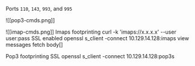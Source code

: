 
Ports
	`110`, `143`, `993`, and `995`



![[pop3-cmds.png]]

![[imap-cmds.png]]
Imaps footprinting
	curl -k 'imaps://x.x.x.x' --user user:pass
	SSL enabled
		openssl s_client -connect 10.129.14.128:imaps
	view messages
		fetch <id> body[]

Pop3 footprinting
	SSL 
		openssl s_client -connect 10.129.14.128:pop3s